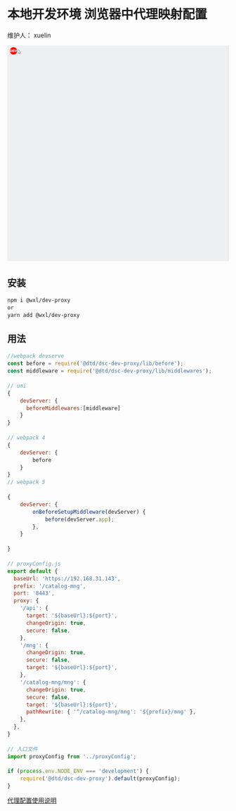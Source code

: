# 本地开发环境 浏览器中代理映射配置

维护人： xuelin

<!-- > 本地开发环境 浏览器中代理映射配置 -->

![avatar](./docs/demo.gif)

## 安装

```sh
npm i @wxl/dev-proxy
or
yarn add @wxl/dev-proxy
```

## 用法

```js
//webpack devserve
const before = require('@dtd/dsc-dev-proxy/lib/before');
const middleware = require('@dtd/dsc-dev-proxy/lib/middlewares');

// umi
{
    devServer: {
      beforeMiddlewares:[middleware]
    }
}

// webpack 4
{
    devServer: {
        before
    }
}
// webpack 5

{
    devServer: {
        onBeforeSetupMiddleware(devServer) {
            before(devServer.app);
        },
    }

}

// proxyConfig.js
export default {
  baseUrl: 'https://192.168.31.143',
  prefix: '/catalog-mng',
  port: '8443',
  proxy: {
    '/api': {
      target: '${baseUrl}:${port}',
      changeOrigin: true,
      secure: false,
    },
    '/mng': {
      changeOrigin: true,
      secure: false,
      target: '${baseUrl}:${port}',
    },
    '/catalog-mng/mng': {
      changeOrigin: true,
      secure: false,
      target: '${baseUrl}:${port}',
      pathRewrite: { '^/catalog-mng/mng': '${prefix}/mng' },
    },
  },
}

// 入口文件
import proxyConfig from '../proxyConfig';

if (process.env.NODE_ENV === 'development') {
    require('@dtd/dsc-dev-proxy').default(proxyConfig);
}
```

[代理配置使用说明](https://webpack.docschina.org/configuration/dev-server/#devserverproxy)
